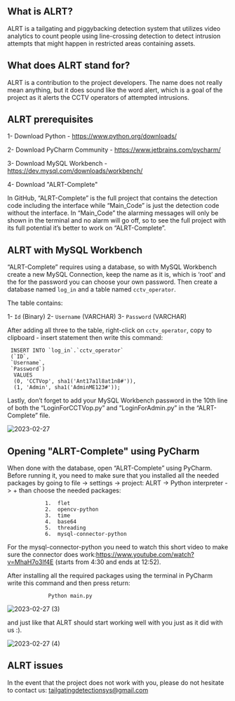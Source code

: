 ## What is ALRT?
ALRT is a tailgating and piggybacking detection system that utilizes video analytics to count people 
using line-crossing detection to detect intrusion attempts that might happen in restricted areas containing assets.

## What does ALRT stand for?
ALRT is a contribution to the project developers. The name does not really mean 
anything, but it does sound like the word alert, which is a goal of the project as it alerts the CCTV operators of attempted intrusions.

## ALRT prerequisites
1- Download Python - https://www.python.org/downloads/

2- Download PyCharm Community - https://www.jetbrains.com/pycharm/

3- Download MySQL Workbench - https://dev.mysql.com/downloads/workbench/

4- Download "ALRT-Complete" 

In GitHub, “ALRT-Complete” is the full project that contains the detection code including the interface while “Main_Code” is just the detection code without the interface. In “Main_Code” the alarming messages will only 
be shown in the terminal and no alarm will go off, so to see the full project with its full potential it’s better to work on “ALRT-Complete”.

## ALRT with MySQL Workbench

“ALRT-Complete” requires using a database, so with MySQL Workbench create a new MySQL Connection, keep the name 
as it is, which is ‘root’ and the for the password you can choose your own password. Then create a database named `log_in` and a table named `cctv_operator`.

The table contains:

1-	`Id` (Binary)
2-	`Username` (VARCHAR)
3-	`Password` (VARCHAR)

After adding all three to the table, right-click on `cctv_operator`, copy to clipboard - insert statement 
then write this command:

     INSERT INTO `log_in`.`cctv_operator`
     (`ID`,
     `Username`,
     `Password`)
      VALUES
      (0, 'CCTVop', sha1('Ant17a1l8at1n8#')), 
      (1, 'Admin', sha1('AdminME123#'));
      
      
Lastly, don’t forget to add your MySQL Workbench password in the 10th line of both 
the “LoginForCCTVop.py” and ”LoginForAdmin.py” in the “ALRT-Complete” file.

![2023-02-27](https://user-images.githubusercontent.com/125115519/221488709-fef4ce28-dc68-47dd-be43-b75c6060cabf.png)

## Opening "ALRT-Complete" using PyCharm

When done with the database, open “ALRT-Complete” using PyCharm. Before running it, you need to make sure that you installed all the needed packages
by going to file -> settings -> project: ALRT -> Python interpreter -> + than choose the needed packages:

                1.	flet
                2.	opencv-python
                3.	time
                4.	base64
                5.	threading
                6.	mysql-connector-python

For the mysql-connector-python you need to watch this short video to make sure the connector does work:https://www.youtube.com/watch?v=MhaH7o3lf4E (starts from 4:30 and ends at 12:52).

After installing all the required packages using the terminal in PyCharm write this command and then press return: 
 
                 Python main.py

![2023-02-27 (3)](https://user-images.githubusercontent.com/125115519/221490994-49c0908b-14df-4303-ae00-73ce816d5155.png)


and just like that ALRT should start working well with you just as it did with us :).

![2023-02-27 (4)](https://user-images.githubusercontent.com/125115519/221491165-35a01cb1-865d-4452-9a99-81dae2deab08.png)

## ALRT issues

In the event that the project does not work with you, please do not hesitate to contact us: tailgatingdetectionsys@gmail.com

